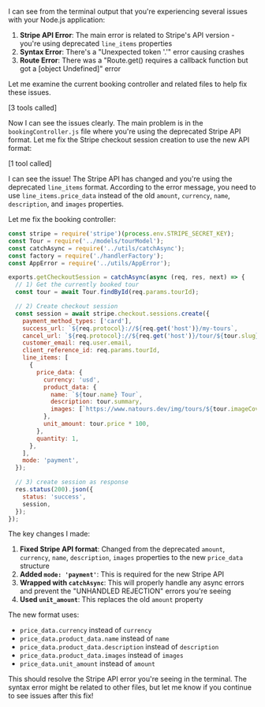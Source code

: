 I can see from the terminal output that you're experiencing several issues with your Node.js application:

1. **Stripe API Error**: The main error is related to Stripe's API version - you're using deprecated `line_items` properties
2. **Syntax Error**: There's a "Unexpected token '.'" error causing crashes
3. **Route Error**: There was a "Route.get() requires a callback function but got a [object Undefined]" error

Let me examine the current booking controller and related files to help fix these issues.

[3 tools called]

Now I can see the issues clearly. The main problem is in the `bookingController.js` file where you're using the deprecated Stripe API format. Let me fix the Stripe checkout session creation to use the new API format:

[1 tool called]

I can see the issue! The Stripe API has changed and you're using the deprecated `line_items` format. According to the error message, you need to use `line_items.price_data` instead of the old `amount`, `currency`, `name`, `description`, and `images` properties.

Let me fix the booking controller:

```javascript:controllers/bookingController.js
const stripe = require('stripe')(process.env.STRIPE_SECRET_KEY);
const Tour = require('../models/tourModel');
const catchAsync = require('../utils/catchAsync');
const factory = require('./handlerFactory');
const AppError = require('../utils/AppError');

exports.getCheckoutSession = catchAsync(async (req, res, next) => {
  // 1) Get the currently booked tour
  const tour = await Tour.findById(req.params.tourId);

  // 2) Create checkout session
  const session = await stripe.checkout.sessions.create({
    payment_method_types: ['card'],
    success_url: `${req.protocol}://${req.get('host')}/my-tours`,
    cancel_url: `${req.protocol}://${req.get('host')}/tour/${tour.slug}`,
    customer_email: req.user.email,
    client_reference_id: req.params.tourId,
    line_items: [
      {
        price_data: {
          currency: 'usd',
          product_data: {
            name: `${tour.name} Tour`,
            description: tour.summary,
            images: [`https://www.natours.dev/img/tours/${tour.imageCover}`],
          },
          unit_amount: tour.price * 100,
        },
        quantity: 1,
      },
    ],
    mode: 'payment',
  });

  // 3) create session as response
  res.status(200).json({
    status: 'success',
    session,
  });
});
```

The key changes I made:

1. **Fixed Stripe API format**: Changed from the deprecated `amount`, `currency`, `name`, `description`, `images` properties to the new `price_data` structure
2. **Added `mode: 'payment'`**: This is required for the new Stripe API
3. **Wrapped with `catchAsync`**: This will properly handle any async errors and prevent the "UNHANDLED REJECTION" errors you're seeing
4. **Used `unit_amount`**: This replaces the old `amount` property

The new format uses:

- `price_data.currency` instead of `currency`
- `price_data.product_data.name` instead of `name`
- `price_data.product_data.description` instead of `description`
- `price_data.product_data.images` instead of `images`
- `price_data.unit_amount` instead of `amount`

This should resolve the Stripe API error you're seeing in the terminal. The syntax error might be related to other files, but let me know if you continue to see issues after this fix!
